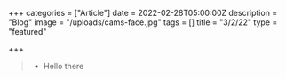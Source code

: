 +++
categories = ["Article"]
date = 2022-02-28T05:00:00Z
description = "Blog"
image = "/uploads/cams-face.jpg"
tags = []
title = "3/2/22"
type = "featured"

+++
>+ Hello there